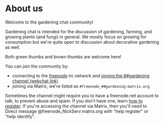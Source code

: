 # About us

Welcome to the gardening chat community!

Gardening chat is intended for the discussion of gardening, farming, and growing plants (and fungi) in general. We mostly focus on growing for consumption but we're quite open to discussion about decorative gardening as well.

Both green thumbs and brown thumbs are welcome here!

You can join the community by: 
* connecting to the [freenode](https://freenode.net) irc network and [joining the ##gardening channel (webchat link)](https://kiwiirc.com/client/chat.freenode.net/##gardening)
* joining via Matrix, we're listed as `#freenode_##gardening:matrix.org`

Sometimes the channel might require you to have a freenode.net account to talk, to prevent abuse and spam. If you don't have one, learn [how to register](https://freenode.net/kb/answer/registration). If you're accessing the channel via Matrix, then you'll need to Direct message @freenode_NickServ:matrix.org with "help register" or "help identify".

